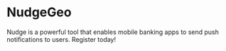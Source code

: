 # NudgeGeo

  Nudge is a powerful tool that enables mobile banking apps to send push notifications to users. Register today!
